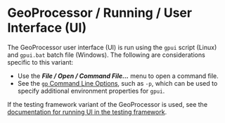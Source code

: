 # GeoProcessor / Running / User Interface (UI) #

The GeoProcessor user interface (UI) is run using the `gpui` script (Linux) and `gpui.bat` batch file (Windows).
The following are considerations specific to this variant:

* Use the ***File / Open / Command File...*** menu to open a command file.
* See the [`gp` Command Line Options](overview.md#geoprocessor-gp-program-options),
  such as `-p`, which can be used to specify additional environment properties for `gpui`.

If the testing framework variant of the GeoProcessor is used,
see the [documentation for running UI in the testing framework](gptest.md).
